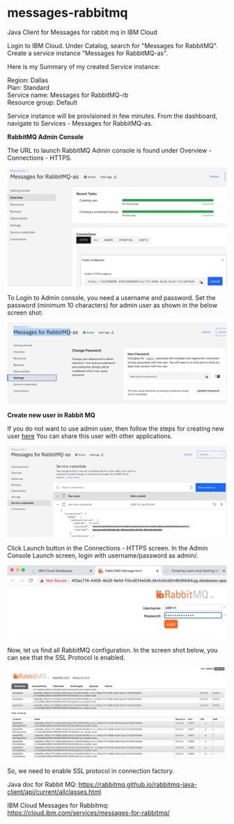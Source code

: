 # messages-rabbitmq
Java Client for Messages for rabbit mq in IBM Cloud

Login to IBM Cloud. Under Catalog, search for "Messages for RabbitMQ". Create a service instance "Messages for RabbitMQ-as". 

Here is my Summary of my created Service instance:  

Region: Dallas  
Plan: Standard  
Service name: Messages for RabbitMQ-rb  
Resource group: Default  
  
Service instance will be provisioned in few minutes. From the dashboard, navigate to Services - Messages for RabbitMQ-as. 

**RabbitMQ Admin Console**

The URL to launch RabbitMQ Admin console is found under Overview - Connections - HTTPS.

 ![Connection HTTPS ](images/RabbitMQ_AdminConsole_URL.png)


To Login to Admin console, you need a username and password. Set the password (minimum 10 characters) for admin user as shown in the below screen shot:

![Set Admin Password](images/Change_Admin_Password.png)

**Create new user in Rabbit MQ**

If you do not want to use admin user, then follow the steps for creating new user [here](https://cloud.ibm.com/docs/messages-for-rabbitmq?topic=messages-for-rabbitmq-connection-strings)  You can share this user with other applications. 

![New User](images/New_User.png)

Click Launch button in the Connections - HTTPS screen. In the Admin Console Launch screen, login with username/password as admin/<new password set above>. 
  
![Admin Console](images/Admin_Console.png)

Now, let us find all RabbitMQ configuration. In the screen shot below, you can see that the SSL Protocol is enabled.  

![SSL enabled in Admin Console](images/AdminConsole_SSL.png)

So, we need to enable SSL protocol in connection factory. 


Java doc for Rabbit MQ: https://rabbitmq.github.io/rabbitmq-java-client/api/current/allclasses.html

IBM Cloud Messages for Rabbitmq: https://cloud.ibm.com/services/messages-for-rabbitmq/ 




